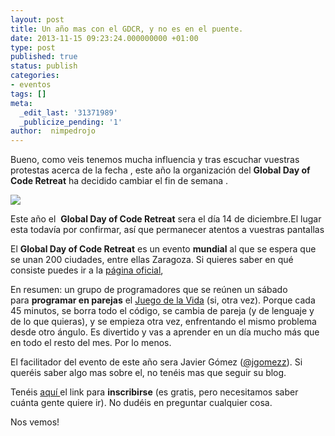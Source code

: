```yaml
---
layout: post
title: Un año mas con el GDCR, y no es en el puente.
date: 2013-11-15 09:23:24.000000000 +01:00
type: post
published: true
status: publish
categories:
- eventos
tags: []
meta:
  _edit_last: '31371989'
  _publicize_pending: '1'
author:  nimpedrojo
---
```

Bueno, como veis tenemos mucha influencia y tras escuchar vuestras
protestas acerca de la fecha , este año la organización del **Global Day
of Code Retreat** ha decidido cambiar el fin de semana .

![]({{site.baseurl}}/img/posts/gdcr_ad_text.png)

Este año el  **Global Day of Code Retreat** sera el día 14 de
diciembre.El lugar esta todavía por confirmar, así que permanecer
atentos a vuestras pantallas

El **Global Day of Code Retreat** es un evento **mundial** al que se
espera que se unan 200 ciudades, entre ellas Zaragoza. Si quieres saber
en qué consiste puedes ir a la [página
oficial](http://globalday.coderetreat.org/ "GDCR"),

En resumen: un grupo de programadores que se reúnen un sábado
para **programar en parejas** el [Juego de la
Vida](http://es.wikipedia.org/wiki/Juego_de_la_vida "Juego de la Vida") (si,
otra vez). Porque cada 45 minutos, se borra todo el código, se cambia de
pareja (y de lenguaje y de lo que quieras), y se empieza otra vez,
enfrentando el mismo problema desde otro ángulo. Es divertido y vas a
aprender en un día mucho más que en todo el resto del mes. Por lo menos.

El facilitador del evento de este año sera Javier Gómez
([@jgomezz](https://twitter.com/jgomezz)). Si queréis saber algo mas
sobre el, no tenéis mas que seguir su blog.

Tenéis [aquí ](http://coderetreat.org/events/global-day-of-coderetreat-2013-zaragoza-spain)el
link para **inscribirse** (es gratis, pero necesitamos saber cuánta
gente quiere ir). No dudéis en preguntar cualquier cosa.

Nos vemos!
